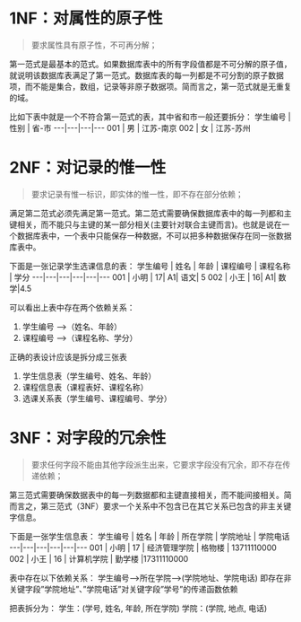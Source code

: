 # 1NF：对属性的原子性
    
> 要求属性具有原子性，不可再分解；
    
第一范式是最基本的范式。如果数据库表中的所有字段值都是不可分解的原子值，就说明该数据库表满足了第一范式。数据库表的每一列都是不可分割的原子数据项，而不能是集合，数组，记录等非原子数据项。简而言之，第一范式就是无重复的域。

比如下表中就是一个不符合第一范式的表，其中省和市一般还要拆分：
学生编号 | 性别 | 省-市 
---|---|---|---
001 | 男 | 江苏-南京
002 | 女 | 江苏-苏州


# 2NF：对记录的惟一性

>  要求记录有惟一标识，即实体的惟一性，即不存在部分依赖；

满足第二范式必须先满足第一范式。第二范式需要确保数据库表中的每一列都和主键相关，而不能只与主键的某一部分相关(主要针对联合主键而言)。也就是说在一个数据库表中，一个表中只能保存一种数据，不可以把多种数据保存在同一张数据库表中。

下面是一张记录学生选课信息的表：
学生编号 | 姓名 | 年龄 | 课程编号 | 课程名称 | 学分 
---|---|---|---|---|---
001 | 小明 | 17| A1| 语文| 5
002 | 小王 | 16| A1| 数学|4.5

可以看出上表中存在两个依赖关系：
1. 学生编号 ——>（姓名、年龄）
2. 课程编号 ——>（课程名称、学分）

正确的表设计应该是拆分成三张表
1. 学生信息表（学生编号、姓名、年龄）
2. 课程信息表（课程表好、课程名称）
3. 选课关系表（学生编号、课程编号、学分）


# 3NF：对字段的冗余性 

>  要求任何字段不能由其他字段派生出来，它要求字段没有冗余，即不存在传递依赖；

第三范式需要确保数据表中的每一列数据都和主键直接相关，而不能间接相关。简而言之，第三范式（3NF）要求一个关系中不包含已在其它关系已包含的非主关键字信息。

下面是一张学生信息表：
学生编号 | 姓名 | 年龄 | 所在学院 | 学院地址 | 学院电话 
---|---|---|---|---|---
001 | 小明 | 17 | 经济管理学院 | 格物楼 | 13711110000
002 | 小王 | 16 | 计算机学院 | 勤学楼 |17311110000

表中存在以下依赖关系：
学生编号——>所在学院——>(学院地址、学院电话)
即存在非关键字段”学院地址”、”学院电话”对关键字段”学号”的传递函数依赖  

把表拆分为：
学生：(学号, 姓名, 年龄, 所在学院)
学院：(学院, 地点, 电话)
